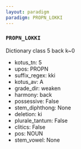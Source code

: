 ```yaml
---
layout: paradigm
paradigm: PROPN_LOKKI
---
```

### ` PROPN_LOKKI `

Dictionary class 5 back k~0
* kotus_tn: 5
* upos: PROPN
* suffix_regex: kki
* kotus_av: A
* grade_dir: weaken
* harmony: back
* possessive: False
* stem_diphthong: None
* deletion: ki
* plurale_tantum: False
* clitics: False
* pos: NOUN
* stem_vowel: None

